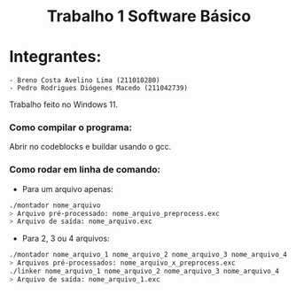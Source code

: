 <h1 align="center">Trabalho 1 Software Básico</h1>

# Integrantes:
    - Breno Costa Avelino Lima (211010280)
    - Pedro Rodrigues Diógenes Macedo (211042739)

Trabalho feito no Windows 11.

### Como compilar o programa:

Abrir no codeblocks e buildar usando o gcc.

### Como rodar em linha de comando:

- Para um arquivo apenas:

```bash
./montador nome_arquivo
> Arquivo pré-processado: nome_arquivo_preprocess.exc
> Arquivo de saída: nome_arquivo.exc
```

- Para 2, 3 ou 4 arquivos:

```bash
./montador nome_arquivo_1 nome_arquivo_2 nome_arquivo_3 nome_arquivo_4
> Arquivos pré-processados: nome_arquivo_x_preprocess.exc
./linker nome_arquivo_1 nome_arquivo_2 nome_arquivo_3 nome_arquivo_4
> Arquivo de saída: nome_arquivo_1.exc
```
